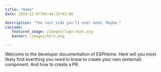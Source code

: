 ```yaml
---
title: "Home"
date: 2023-12-07T04:44:25+01:00

description: "The last side you'll ever need. Maybe."
cascade:
   featured_image: /images/logo-text.svg
   banner: /images/hero.png

---
```

Welcome to the developer documentation of ESPHome. Here will you most likely find everthing you need to know to create your own (external) component. And how to create a PR.

